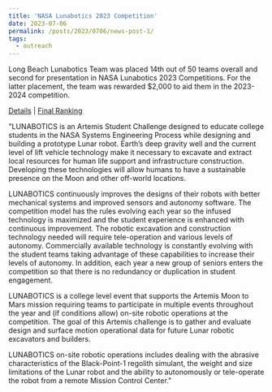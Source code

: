 ```yaml
---
title: 'NASA Lunabotics 2023 Competition'
date: 2023-07-06
permalink: /posts/2023/0706/news-post-1/
tags:
  - outreach
---
```


Long Beach Lunabotics Team was placed 14th out of 50 teams overall and second for presentation in NASA Lunabotics 2023 Competitions. For the latter placement, the team was rewarded $2,000 to aid them in the 2023-2024 competition.

[Details](https://www.nasa.gov/feature/college-teams-earn-top-honors-during-lunabotics-2023-competition) | [Final Ranking](https://www.nasa.gov/sites/default/files/atoms/files/lunabotics_2023_award_winners_and_final_rankings.pdf)

"LUNABOTICS is an Artemis Student Challenge designed to educate college students in the NASA Systems Engineering Process while designing and building a prototype Lunar robot. Earth’s deep gravity well and the current level of lift vehicle technology make it necessary to excavate and extract local resources for human life support and infrastructure construction. Developing these technologies will allow humans to have a sustainable presence on the Moon and other off-world locations.

LUNABOTICS continuously improves the designs of their robots with better mechanical systems and improved sensors and autonomy software. The competition model has the rules evolving each year so the infused technology is maximized and the student experience is enhanced with continuous improvement. The robotic excavation and construction technology needed will require tele-operation and various levels of autonomy. Commercially available technology is constantly evolving with the student teams taking advantage of these capabilities to increase their levels of autonomy. In addition, each year a new group of seniors enters the competition so that there is no redundancy or duplication in student engagement.

LUNABOTICS is a college level event that supports the Artemis Moon to Mars mission requiring teams to participate in multiple events throughout the year and (if conditions allow) on-site robotic operations at the competition. The goal of this Artemis challenge is to gather and evaluate design and surface motion operational data for future Lunar robotic excavators and builders.

LUNABOTICS on-site robotic operations includes dealing with the abrasive characteristics of the Black-Point-1 regolith simulant, the weight and size limitations of the Lunar robot and the ability to autonomously or tele-operate the robot from a remote Mission Control Center."
